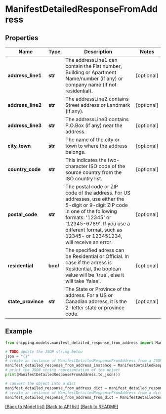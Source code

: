 # ManifestDetailedResponseFromAddress


## Properties

Name | Type | Description | Notes
------------ | ------------- | ------------- | -------------
**address_line1** | **str** | The addressLine1 can contain the Flat number, Building or Apartment Name/number (if any) or company name (if not residential). | [optional] 
**address_line2** | **str** | The addressLine2 contains Street address or Landmark (if any). | [optional] 
**address_line3** | **str** | The addressLine3 contains P.O.Box (if any) near the address. | [optional] 
**city_town** | **str** | The name of the city or town to where the address belongs. | [optional] 
**country_code** | **str** | This indicates the two-character ISO code of the source country from the ISO country list. | [optional] 
**postal_code** | **str** | The postal code or ZIP code of the address. For US addresses, use either the 5-digit or 9-digit ZIP code in one of the following formats: &#39;12345&#39; or &#39;12345-6789&#39;. If you use a different format, such as 12345- or 123451234, will receive an error. | [optional] 
**residential** | **bool** | The specified adress can be Residential or Official. In case if the adress is Residential, the boolean value will be &#39;true&#39;, else it will take &#39;false&#39;. | [optional] 
**state_province** | **str** | The State or Province of the address. For a US or Canadian address, it is the 2-letter state or province code.  | [optional] 

## Example

```python
from shipping.models.manifest_detailed_response_from_address import ManifestDetailedResponseFromAddress

# TODO update the JSON string below
json = "{}"
# create an instance of ManifestDetailedResponseFromAddress from a JSON string
manifest_detailed_response_from_address_instance = ManifestDetailedResponseFromAddress.from_json(json)
# print the JSON string representation of the object
print(ManifestDetailedResponseFromAddress.to_json())

# convert the object into a dict
manifest_detailed_response_from_address_dict = manifest_detailed_response_from_address_instance.to_dict()
# create an instance of ManifestDetailedResponseFromAddress from a dict
manifest_detailed_response_from_address_from_dict = ManifestDetailedResponseFromAddress.from_dict(manifest_detailed_response_from_address_dict)
```
[[Back to Model list]](../README.md#documentation-for-models) [[Back to API list]](../README.md#documentation-for-api-endpoints) [[Back to README]](../README.md)


